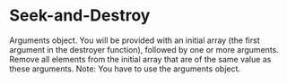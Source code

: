 # Seek-and-Destroy
Arguments object.
You will be provided with an initial array (the first argument in the destroyer function), followed by one or more arguments. Remove all elements from the initial array that are of the same value as these arguments.
Note: You have to use the arguments object.

